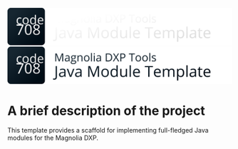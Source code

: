 ![Magnolia Java Module Template][file:project-image-dark]
![Magnolia Java Module Template][file:project-image-light]

# A brief description of the project

This template provides a scaffold for implementing full-fledged Java modules for the Magnolia DXP.

[//]: # (@formatter:off)
[file:project-image-dark]: ./.github/readme/project-image-dark.svg#gh-dark-mode-only
[file:project-image-light]: ./.github/readme/project-image-light.svg#gh-light-mode-only
[//]: # (@formatter:on)
